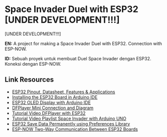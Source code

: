 # Space Invader Duel with ESP32 [UNDER DEVELOPMENT!!!]

[UNDER DEVELOPMENT!!!]

**EN:**
A project for making a Space Invader Duel with ESP32. Connection with ESP-NOW.

**ID:**
Sebuah proyek untuk membuat Duel Space Invader dengan ESP32. Koneksi dengan ESP-NOW.

## Link Resources

- [ESP32 Pinout, Datasheet, Features & Applications](https://www.theengineeringprojects.com/2020/12/esp32-pinout-datasheet-features-applications.html)
- [Installing the ESP32 Board in Arduino IDE](https://randomnerdtutorials.com/installing-the-esp32-board-in-arduino-ide-windows-instructions/)
- [ESP32 OLED Display with Arduino IDE](https://randomnerdtutorials.com/esp32-ssd1306-oled-display-arduino-ide/)
- [DFPlayer Mini Connection and Diagram](https://wiki.dfrobot.com/DFPlayer_Mini_SKU_DFR0299#Connection_Diagram)
- [Tutorial Video DFPlayer with ESP32](https://www.youtube.com/watch?v=9w_AaIwlsE4)
- [Tutorial Video Playlist Space Invader with Arduino UNO](https://www.youtube.com/watch?v=Dz9BtsmyHgo&list=PLpyo4J4M9YqL8TxN9orfPCZxZ3JDuNlnG&index=1)
- [ESP32 Save Data Permanently using Preferences Library](https://randomnerdtutorials.com/esp32-save-data-permanently-preferences/)
- [ESP-NOW Two-Way Communication Between ESP32 Boards](https://randomnerdtutorials.com/esp-now-two-way-communication-esp32/)
